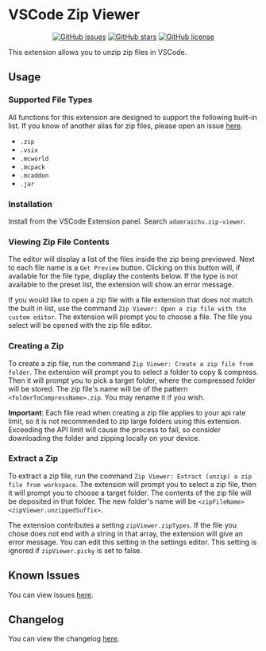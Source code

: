 # VSCode Zip Viewer <!-- markdownlint-disable MD033 -->

<div align="center">

[![GitHub issues](https://img.shields.io/github/issues/adamraichu/vscode-zip-viewer)](https://github.com/adamraichu/vscode-zip-viewer/issues)
[![GitHub stars](https://img.shields.io/github/stars/adamraichu/vscode-zip-viewer)](https://github.com/adamraichu/vscode-zip-viewer/stargazers)
[![GitHub license](https://img.shields.io/github/license/adamraichu/vscode-zip-viewer)](https://github.com/AdamRaichu/vscode-zip-viewer/blob/main/LICENSE)

</div>

This extension allows you to unzip zip files in VSCode.

## Usage

### Supported File Types

All functions for this extension are designed to support the following built-in list.
If you know of another alias for zip files, please open an issue [here][new-zip-type].

- `.zip`
- `.vsix`
- `.mcworld`
- `.mcpack`
- `.mcaddon`
- `.jar`

### Installation

Install from the VSCode Extension panel.
Search `adamraichu.zip-viewer`.

### Viewing Zip File Contents

The editor will display a list of the files inside the zip being previewed.
Next to each file name is a `Get Preview` button.
Clicking on this button will, if available for the file type, display the contents below.
If the type is not available to the preset list, the extension will show an error message.

If you would like to open a zip file with a file extension that does not match the built in list, use the command `Zip Viewer: Open a zip file with the custom editor`.
The extension will prompt you to choose a file.
The file you select will be opened with the zip file editor.

### Creating a Zip

To create a zip file, run the command `Zip Viewer: Create a zip file from folder`.
The extension will prompt you to select a folder to copy & compress.
Then it will prompt you to pick a target folder, where the compressed folder will be stored.
The zip file's name will be of the pattern `<folderToCompressName>.zip`.
You may rename it if you wish.

**Important**: Each file read when creating a zip file applies to your api rate limit, so it is not recommended to zip large folders using this extension.
Exceeding the API limit will cause the process to fail, so consider downloading the folder and zipping locally on your device.

### Extract a Zip

To extract a zip file, run the command `Zip Viewer: Extract (unzip) a zip file from workspace`.
The extension will prompt you to select a zip file, then it will prompt you to choose a target folder.
The contents of the zip file will be deposited in that folder.
The new folder's name will be `<zipFileName><zipViewer.unzippedSuffix>`.

The extension contributes a setting `zipViewer.zipTypes`.
If the file you chose does not end with a string in that array, the extension will give an error message.
You can edit this setting in the settings editor.
This setting is ignored if `zipViewer.picky` is set to false.

## Known Issues

You can view issues [here](https://github.com/AdamRaichu/vscode-zip-viewer/issues).

## Changelog

You can view the changelog [here](CHANGELOG.md).

[new-zip-type]: https://github.com/AdamRaichu/vscode-zip-viewer/issues/new?assignees=AdamRaichu&labels=enhancement%2Cgood+first+issue&template=suggest_ext.yml&title=%5BFeature%5D+Suggested+file+extension%3A+
